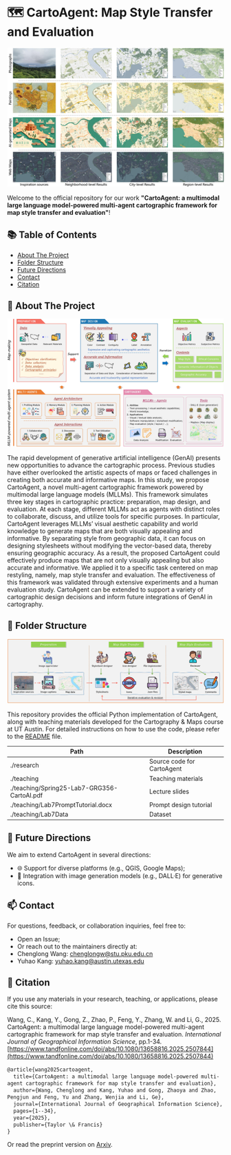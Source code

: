 # 🗺️ CartoAgent: Map Style Transfer and Evaluation

![Results](./assets/Results.jpg)

Welcome to the official repository for our work **"CartoAgent: a multimodal large language model-powered multi-agent cartographic framework for map style transfer and evaluation"**!

## 📚 Table of Contents

* [About The Project](#about-the-project)
* [Folder Structure](#folder-structure)
* [Future Directions](#future-directions)
* [Contact](#contact)
* [Citation](#citation)

<a name="about-the-project"></a>

## 🌟 About The Project

![Overview](./assets/Overview.jpg)

The rapid development of generative artificial intelligence (GenAI) presents new opportunities to advance the cartographic process. Previous studies have either overlooked the artistic aspects of maps or faced challenges in creating both accurate and informative maps. In this study, we propose CartoAgent, a novel multi-agent cartographic framework powered by multimodal large language models (MLLMs). This framework simulates three key stages in cartographic practice: preparation, map design, and evaluation. At each stage, different MLLMs act as agents with distinct roles to collaborate, discuss, and utilize tools for specific purposes. In particular, CartoAgent leverages MLLMs’ visual aesthetic capability and world knowledge to generate maps that are both visually appealing and informative. By separating style from geographic data, it can focus on designing stylesheets without modifying the vector-based data, thereby ensuring geographic accuracy. As a result, the proposed CartoAgent could effectively produce maps that are not only visually appealing but also accurate and informative. We applied it to a specific task centered on map restyling, namely, map style transfer and evaluation. The effectiveness of this framework was validated through extensive experiments and a human evaluation study. CartoAgent can be extended to support a variety of cartographic design decisions and inform future integrations of GenAI in cartography.

<a name="folder-structure"></a>

## 📁 Folder Structure

![Pipeline](./assets/Pipeline.JPG)

This repository provides the official Python implementation of CartoAgent, along with teaching materials developed for the Cartography & Maps course at UT Austin. For detailed instructions on how to use the code, please refer to the [README](./research/README.md) file.

| Path                                        | Description                |
| ------------------------------------------- | -------------------------- |
| ./research                                  | Source code for CartoAgent |
| ./teaching                                  | Teaching materials         |
| ./teaching/Spring25-Lab7-GRG356-CartoAI.pdf | Lecture slides             |
| ./teaching/Lab7PromptTutorial.docx          | Prompt design tutorial     |
| ./teaching/Lab7Data                         | Dataset                    |

<a name="future-directions"></a>

## 🚀 Future Directions

We aim to extend CartoAgent in several directions:

- 🌐 Support for diverse platforms (e.g., QGIS, Google Maps);
- 🧠 Integration with image generation models (e.g., DALL·E) for generative icons.

<a name="contact"></a>

## 📫 Contact

For questions, feedback, or collaboration inquiries, feel free to:

- Open an Issue;
- Or reach out to the maintainers directly at:
- Chenglong Wang: chenglongw@stu.pku.edu.cn  
- Yuhao Kang: yuhao.kang@austin.utexas.edu

<a name="citation"></a>

## 📖 Citation

If you use any materials in your research, teaching, or applications, please cite this source:

Wang, C., Kang, Y., Gong, Z., Zhao, P., Feng, Y., Zhang, W. and Li, G., 2025. CartoAgent: a multimodal large language model-powered multi-agent cartographic framework for map style transfer and evaluation. *International Journal of Geographical Information Science*, pp.1-34. [https://www.tandfonline.com/doi/abs/10.1080/13658816.2025.2507844](https://www.tandfonline.com/doi/abs/10.1080/13658816.2025.2507844)

```
@article{wang2025cartoagent,
  title={CartoAgent: a multimodal large language model-powered multi-agent cartographic framework for map style transfer and evaluation},
  author={Wang, Chenglong and Kang, Yuhao and Gong, Zhaoya and Zhao, Pengjun and Feng, Yu and Zhang, Wenjia and Li, Ge},
  journal={International Journal of Geographical Information Science},
  pages={1--34},
  year={2025},
  publisher={Taylor \& Francis}
}
```

Or read the preprint version on [Arxiv](https://arxiv.org/abs/2505.09936). 

